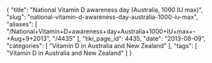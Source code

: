 {
    "title": "National Vitamin D awareness day (Australia, 1000 IU max)",
    "slug": "national-vitamin-d-awareness-day-australia-1000-iu-max",
    "aliases": [
        "/National+Vitamin+D+awareness+day+Australia+1000+IU+max+-+Aug+9+2013",
        "/4435"
    ],
    "tiki_page_id": 4435,
    "date": "2013-08-09",
    "categories": [
        "Vitamin D in Australia and New Zealand"
    ],
    "tags": [
        "Vitamin D in Australia and New Zealand"
    ]
}